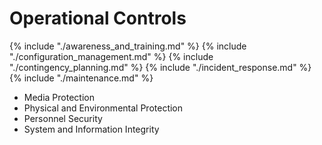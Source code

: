 # Operational Controls

{% include "./awareness_and_training.md" %}
{% include "./configuration_management.md" %}
{% include "./contingency_planning.md" %}
{% include "./incident_response.md" %}
{% include "./maintenance.md" %}

* Media Protection
* Physical and Environmental Protection
* Personnel Security
* System and Information Integrity
